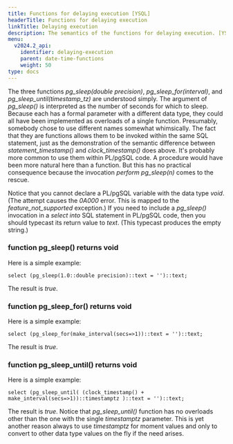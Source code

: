 ```yaml
---
title: Functions for delaying execution [YSQL]
headerTitle: Functions for delaying execution
linkTitle: Delaying execution
description: The semantics of the functions for delaying execution. [YSQL]
menu:
  v2024.2_api:
    identifier: delaying-execution
    parent: date-time-functions
    weight: 50
type: docs
---
```


The three functions _pg_sleep(double precision)_, _pg_sleep_for(interval)_, and _pg_sleep_until(timestamp_tz)_ are understood simply. The argument of _pg_sleep()_ is interpreted as the number of seconds for which to sleep. Because each has a formal parameter with a different data type, they could all have been implemented as overloads of a single function. Presumably, somebody chose to use different names somewhat whimsically. The fact that they are functions allows them to be invoked within the same SQL statement, just as the demonstration of the semantic difference between _statement_timestamp()_ and _clock_timestamp()_ does above. It's probably more common to use them within PL/pgSQL code. A procedure would have been more natural here than a function. But this has no practical consequence because the invocation _perform pg_sleep(n)_ comes to the rescue.

Notice that you cannot declare a PL/pgSQL variable with the data type _void_. (The attempt causes the _0A000_ error. This is mapped to the _feature_not_supported_ exception.) If you need to include a _pg_sleep()_ invocation in a _select into_ SQL statement in PL/pgSQL code, then you should typecast its return value to _text_. (This typecast produces the empty string.)

### function pg_sleep() returns void

Here is a simple example:

```plpgsql
select (pg_sleep(1.0::double precision)::text = '')::text;
```

The result is _true_.

### function pg_sleep_for() returns void

Here is a simple example:

```plpgsql
select (pg_sleep_for(make_interval(secs=>1))::text = '')::text;
```

The result is _true_.

### function pg_sleep_until() returns void

Here is a simple example:

```plpgsql
select (pg_sleep_until( (clock_timestamp() + make_interval(secs=>1))::timestamptz )::text = '')::text;
```

The result is _true_. Notice that _pg_sleep_until()_ function has no overloads other than the one with the single _timestamptz_ parameter. This is yet another reason always to use _timestamptz_ for moment values and only to convert to other data type values on the fly if the need arises.
